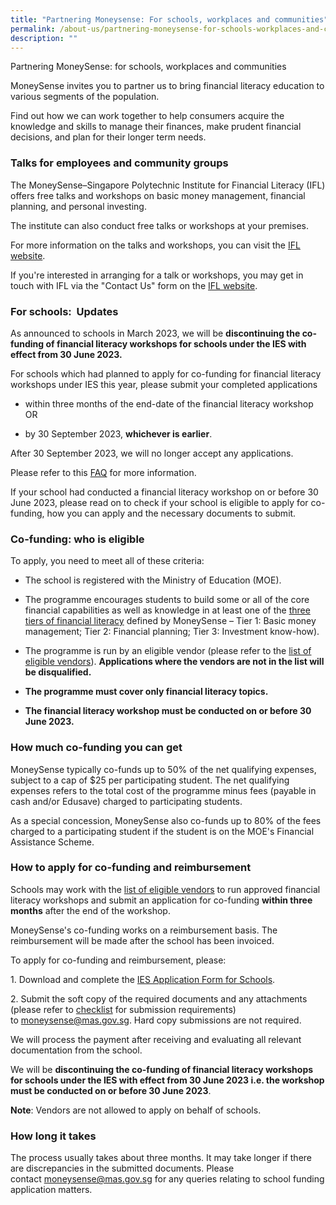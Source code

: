 ```yaml
---
title: "Partnering Moneysense: For schools, workplaces and communities"
permalink: /about-us/partnering-moneysense-for-schools-workplaces-and-communities/
description: ""
---
```

Partnering MoneySense: for schools, workplaces and communities

MoneySense invites you to partner us to bring financial literacy education to various segments of the population.

Find out how we can work together to help consumers acquire the knowledge and skills to manage their finances, make prudent financial decisions, and plan for their longer term needs.  

### Talks for employees and community groups

The MoneySense–Singapore Polytechnic Institute for Financial Literacy (IFL) offers free talks and workshops on basic money management, financial planning, and personal investing.

The institute can also conduct free talks or workshops at your premises.

For more information on the talks and workshops, you can visit the [IFL website](https://ifl.org.sg/).  

If you're interested in arranging for a talk or workshops, you may get in touch with IFL via the "Contact Us" form on the [IFL website](https://ifl.org.sg/).

### For schools:  Updates

As announced to schools in March 2023, we will be **discontinuing the co-funding of financial literacy workshops for schools under the IES with effect from 30 June 2023.**

For schools which had planned to apply for co-funding for financial literacy workshops under IES this year, please submit your completed applications

- within three months of the end-date of the financial literacy workshop OR

- by 30 September 2023, **whichever is earlier**.

After 30 September 2023, we will no longer accept any applications.

Please refer to this [FAQ](https://www.moneysense.gov.sg/-/media/moneysense/media-article/faq.ashx) for more information.

If your school had conducted a financial literacy workshop on or before 30 June 2023, please read on to check if your school is eligible to apply for co-funding, how you can apply and the necessary documents to submit.

### Co-funding: who is eligible

To apply, you need to meet all of these criteria:

*   The school is registered with the Ministry of Education (MOE).
*   The programme encourages students to build some or all of the core financial capabilities as well as knowledge in at least one of the [three tiers of financial literacy](http://www.moneysense.gov.sg/about-us/moneysense-framework) defined by MoneySense – Tier 1: Basic money management; Tier 2: Financial planning; Tier 3: Investment know-how).
*   The programme is run by an eligible vendor (please refer to the [list of eligible vendors](https://www.moneysense.gov.sg/about-us/-/media/moneysense/media-article/vendor-list-as-of-1-nov-2022.ashx)). **Applications where the vendors are not in the list will be disqualified.**
*   **The programme must cover only financial literacy topics.**
  
*   **The financial literacy workshop must be conducted on or before 30 June 2023.**

### How much co-funding you can get[](https://www.moneysense.gov.sg/EditorPage.aspx?da=core&id={6EE95E80-70ED-408B-9B90-EA9F1B536F95}&ed=FIELD684445932&vs&la=en&fld={4C3A002E-9AEC-4F34-B4B7-C7486D8B8F48}&so&di=0&hdl=H684446304&mo&pe=0&fbd=1# "Insert Sitecore Link")

MoneySense typically co-funds up to 50% of the net qualifying expenses, subject to a cap of $25 per participating student. The net qualifying expenses refers to the total cost of the programme minus fees (payable in cash and/or Edusave) charged to participating students.  
  
As a special concession, MoneySense also co-funds up to 80% of the fees charged to a participating student if the student is on the MOE's Financial Assistance Scheme.  

### How to apply for co-funding and reimbursement

Schools may work with the [list of eligible vendors](https://www.moneysense.gov.sg/about-us/-/media/moneysense/media-article/vendor-list-as-of-1-nov-2022.ashx) to run approved financial literacy workshops and submit an application for co-funding **within three months** after the end of the workshop.

MoneySense's co-funding works on a reimbursement basis. The reimbursement will be made after the school has been invoiced.

To apply for co-funding and reimbursement, please:

1\. Download and complete the [IES Application Form for Schools](https://www.moneysense.gov.sg/-/media/moneysense/img-outside/ms-hbl/ies-application-form-for-schools_v3.ashx).

2\. Submit the soft copy of the required documents and any attachments (please refer to [checklist](https://www.moneysense.gov.sg/-/media/moneysense/about-us/ies-checklist-document/revised-investor-educator-scheme-ies--checklist-updated2.ashx) for submission requirements) to [moneysense@mas.gov.sg](mailto:moneysense@mas.gov.sg). Hard copy submissions are not required.

We will process the payment after receiving and evaluating all relevant documentation from the school.

We will be **discontinuing the co-funding of financial literacy workshops for schools under the IES with effect from 30 June 2023 i.e. the workshop must be conducted on or before 30 June 2023**.

**Note**: Vendors are not allowed to apply on behalf of schools.

### How long it takes

The process usually takes about three months. It may take longer if there are discrepancies in the submitted documents. Please contact [moneysense@mas.gov.sg](mailto:moneysense@mas.gov.sg) for any queries relating to school funding application matters.